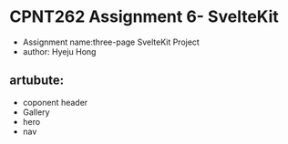 # CPNT262 Assignment 6- SvelteKit

- Assignment name:three-page SvelteKit Project
- author: Hyeju Hong

## artubute:
- coponent header 
- Gallery
- hero 
- nav